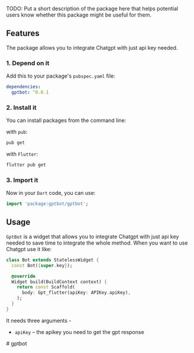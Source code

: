 <!--
This README describes the package. If you publish this package to pub.dev,
this README's contents appear on the landing page for your package.

For information about how to write a good package README, see the guide for
[writing package pages](https://dart.dev/guides/libraries/writing-package-pages).

For general information about developing packages, see the Dart guide for
[creating packages](https://dart.dev/guides/libraries/create-library-packages)
and the Flutter guide for
[developing packages and plugins](https://flutter.dev/developing-packages).
-->

TODO: Put a short description of the package here that helps potential users
know whether this package might be useful for them.

## Features

The package allows you to integrate Chatgpt with just api key needed.

### 1. Depend on it

Add this to your package's `pubspec.yaml` file:

```yaml
dependencies:
  gptbot: ^0.0.1
```

### 2. Install it

You can install packages from the command line:

with `pub`:

```bash
pub get
```

with `Flutter`:

```bash
flutter pub get
```
### 3. Import it

Now in your `Dart` code, you can use:

```dart
import 'package:gptbot/gptbot';
```

## Usage

`GptBot` is a widget that allows you to integrate Chatgpt with just api key needed to save time to integrate the whole method.
When you want to use Chatgpt use it like:

```dart
class Bot extends StatelessWidget {
  const Bot({super.key});

  @override
  Widget build(BuildContext context) {
    return const Scaffold(
      body: Gpt_flutter(apiKey: APIKey.apiKey),
    );
  }
}
```

It needs three arguments -

- `apiKey` – the apikey you need to get the gpt response


#   g p t b o t  
 